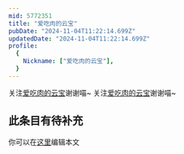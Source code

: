 ```yaml
---
mid: 5772351
title: "爱吃肉的云宝"
pubDate: "2024-11-04T11:22:14.699Z"
updatedDate: "2024-11-04T11:22:14.699Z"
profile:
  {
    Nickname: ["爱吃肉的云宝"],
  }
---
```


关注[爱吃肉的云宝](https://space.bilibili.com/5772351)谢谢喵~ 关注[爱吃肉的云宝](https://space.bilibili.com/5772351)谢谢喵~

## 此条目有待补充
你可以在[这里](https://github.com/Yuhanawa/VTuber.ICU/edit/master/src/content/v/爱吃肉的云宝/index.md)编辑本文
